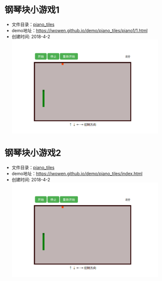 # 钢琴块小游戏1

- 文件目录：[piano_tiles](https://github.com/iwowen/demo/tree/master/piano_tiles/ "钢琴块小游戏1")
- demo地址：<https://iwowen.github.io/demo/piano_tiles/piano1/1.html>
- 创建时间: 2018-4-2
![钢琴块小游戏1](https://github.com/iwowen/demo/blob/master/snake/snake.png?raw=true "piano_tiles")

# 钢琴块小游戏2

- 文件目录：[piano_tiles](https://github.com/iwowen/demo/tree/master/piano_tiles/ "钢琴块小游戏2")
- demo地址：<https://iwowen.github.io/demo/piano_tiles/index.html>
- 创建时间: 2018-4-2
![钢琴块小游戏2](https://github.com/iwowen/demo/blob/master/snake/snake.png?raw=true "piano_tiles")